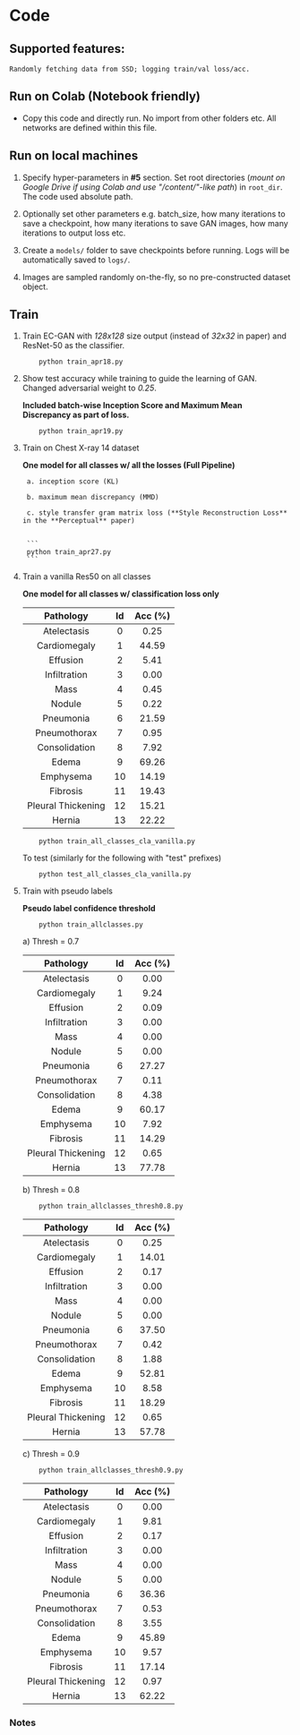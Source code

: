 # Code


## Supported features:
    Randomly fetching data from SSD; logging train/val loss/acc.

## Run on Colab (Notebook friendly)

* Copy this code and directly run. No import from other folders etc. All networks are defined within this file.

## Run on local machines
1. Specify hyper-parameters in **#5** section. Set root directories (*mount on Google Drive if using Colab and use "/content/"-like path*) in `root_dir`. The code used absolute path. 

2. Optionally set other parameters e.g. batch_size, how many iterations to save a checkpoint, how many iterations to save GAN images, how many iterations to output loss etc.

3. Create a `models/` folder to save checkpoints before running. Logs will be automatically saved to `logs/`.

4. Images are sampled randomly on-the-fly, so no pre-constructed dataset object. 



## Train 

1. Train EC-GAN with *128x128* size output (instead of *32x32* in paper) and ResNet-50 as the classifier.
	```
		python train_apr18.py
	```


2. Show test accuracy while training to guide the learning of GAN. Changed adversarial weight to *0.25*. 
	
	**Included batch-wise Inception Score and Maximum Mean Discrepancy as part of loss.**

	```
		python train_apr19.py
	```

3. Train on Chest X-ray 14 dataset 

    **One model for all classes w/ all the losses (Full Pipeline)**
    
	    a. inception score (KL)
	
	    b. maximum mean discrepancy (MMD)
	
	    c. style transfer gram matrix loss (**Style Reconstruction Loss** in the **Perceptual** paper)
 
 
	    ```
		python train_apr27.py
	    ```


4. Train a vanilla Res50 on all classes 

    **One model for all classes w/ classification loss only**
    
    
	| Pathology | Id   |  Acc (%)  | 
	|:-:|:-:|:-:|
	| Atelectasis     | 0 | 0.25 |
	| Cardiomegaly | 1 | 44.59  |
	| Effusion | 2 | 5.41 |
	| Infiltration | 3 | 0.00 |
	| Mass | 4 | 0.45 |
	| Nodule | 5 | 0.22 |
	| Pneumonia | 6 | 21.59  |
	| Pneumothorax | 7 | 0.95 |
	| Consolidation | 8 | 7.92  |
	| Edema | 9 | 69.26 | 
	| Emphysema | 10 |  14.19 |
	| Fibrosis | 11 | 19.43 |
	| Pleural Thickening | 12 | 15.21  |
	| Hernia | 13 | 22.22 |


 
 
	```
		python train_all_classes_cla_vanilla.py
	```

	To test (similarly for the following with "test" prefixes)
	```
		python test_all_classes_cla_vanilla.py
	```

5. Train with pseudo labels 

    **Pseudo label confidence threshold**


	```
		python train_allclasses.py
	```


      a) Thresh = 0.7

	| Pathology | Id   |  Acc (%)  | 
	|:-:|:-:|:-:|
	| Atelectasis     | 0 | 0.00 |
	| Cardiomegaly | 1 | 9.24  |
	| Effusion | 2 | 0.09 |
	| Infiltration | 3 | 0.00 |
	| Mass | 4 | 0.00 |
	| Nodule | 5 | 0.00 |
	| Pneumonia | 6 | 27.27  |
	| Pneumothorax | 7 | 0.11 |
	| Consolidation | 8 | 4.38  |
	| Edema | 9 | 60.17 | 
	| Emphysema | 10 |  7.92 |
	| Fibrosis | 11 | 14.29 |
	| Pleural Thickening | 12 | 0.65  |
	| Hernia | 13 | 77.78 |

      b) Thresh = 0.8
	
	```
		python train_allclasses_thresh0.8.py
	```

	
	| Pathology | Id   |  Acc (%)  | 
	|:-:|:-:|:-:|
	| Atelectasis     | 0 | 0.25 |
	| Cardiomegaly | 1 | 14.01  |
	| Effusion | 2 | 0.17 |
	| Infiltration | 3 | 0.00 |
	| Mass | 4 | 0.00 |
	| Nodule | 5 | 0.00 |
	| Pneumonia | 6 | 37.50  |
	| Pneumothorax | 7 | 0.42 |
	| Consolidation | 8 | 1.88  |
	| Edema | 9 | 52.81 | 
	| Emphysema | 10 |  8.58 |
	| Fibrosis | 11 | 18.29 |
	| Pleural Thickening | 12 | 0.65  |
	| Hernia | 13 | 57.78 |
	
	c) Thresh = 0.9
	
	```
		python train_allclasses_thresh0.9.py
	```

	
	| Pathology | Id   |  Acc (%)  | 
	|:-:|:-:|:-:|
	| Atelectasis     | 0 | 0.00 |
	| Cardiomegaly | 1 | 9.81  |
	| Effusion | 2 | 0.17 |
	| Infiltration | 3 | 0.00 |
	| Mass | 4 | 0.00 |
	| Nodule | 5 | 0.00 |
	| Pneumonia | 6 | 36.36  |
	| Pneumothorax | 7 | 0.53 |
	| Consolidation | 8 | 3.55  |
	| Edema | 9 | 45.89 | 
	| Emphysema | 10 |  9.57 |
	| Fibrosis | 11 | 17.14 |
	| Pleural Thickening | 12 | 0.97  |
	| Hernia | 13 | 62.22 |
	
	
	

### Notes
